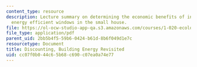 ```yaml
---
content_type: resource
description: Lecture summary on determining the economic benefits of installing more
  energy efficient windows in the small house.
file: https://ol-ocw-studio-app-qa.s3.amazonaws.com/courses/1-020-ecology-ii-engineering-for-sustainability-spring-2008/cc07f0b044c65b68c690c07ea0a74e77_lec15.pdf
file_type: application/pdf
parent_uid: 2bb5b4f5-59b6-0424-b61d-8b6f049d1e7c
resourcetype: Document
title: Discounting, Building Energy Revisited
uid: cc07f0b0-44c6-5b68-c690-c07ea0a74e77
---
```

